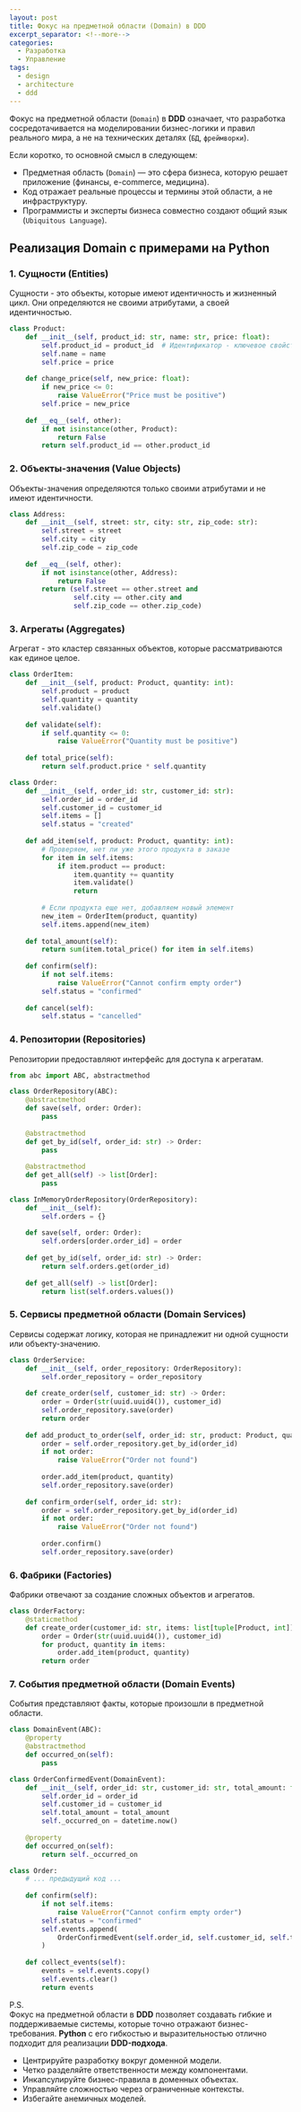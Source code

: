 ```yaml
---
layout: post
title: Фокус на предметной области (Domain) в DDD
excerpt_separator: <!--more-->
categories:
  - Разработка
  - Управление
tags:
  - design
  - architecture
  - ddd
---
```


Фокус на предметной области (`Domain`) в __DDD__ означает, что разработка сосредотачивается на моделировании бизнес-логики и правил реального мира, а не на технических деталях (`БД`, `фреймворки`). 

<!--more-->

Если коротко, то основной смысл в следующем:  
- Предметная область (`Domain`) — это сфера бизнеса, которую решает приложение (финансы, e-commerce, медицина).
- Код отражает реальные процессы и термины этой области, а не инфраструктуру.
- Программисты и эксперты бизнеса совместно создают общий язык (`Ubiquitous Language`).

## Реализация Domain с примерами на Python

### 1. Сущности (Entities)

Сущности - это объекты, которые имеют идентичность и жизненный цикл. Они определяются не своими атрибутами, а своей идентичностью.

```python
class Product:
    def __init__(self, product_id: str, name: str, price: float):
        self.product_id = product_id  # Идентификатор - ключевое свойство сущности
        self.name = name
        self.price = price
    
    def change_price(self, new_price: float):
        if new_price <= 0:
            raise ValueError("Price must be positive")
        self.price = new_price
    
    def __eq__(self, other):
        if not isinstance(other, Product):
            return False
        return self.product_id == other.product_id
```

### 2. Объекты-значения (Value Objects)

Объекты-значения определяются только своими атрибутами и не имеют идентичности.

```python
class Address:
    def __init__(self, street: str, city: str, zip_code: str):
        self.street = street
        self.city = city
        self.zip_code = zip_code
    
    def __eq__(self, other):
        if not isinstance(other, Address):
            return False
        return (self.street == other.street and 
                self.city == other.city and 
                self.zip_code == other.zip_code)
```

### 3. Агрегаты (Aggregates)

Агрегат - это кластер связанных объектов, которые рассматриваются как единое целое.

```python
class OrderItem:
    def __init__(self, product: Product, quantity: int):
        self.product = product
        self.quantity = quantity
        self.validate()
    
    def validate(self):
        if self.quantity <= 0:
            raise ValueError("Quantity must be positive")
    
    def total_price(self):
        return self.product.price * self.quantity

class Order:
    def __init__(self, order_id: str, customer_id: str):
        self.order_id = order_id
        self.customer_id = customer_id
        self.items = []
        self.status = "created"
    
    def add_item(self, product: Product, quantity: int):
        # Проверяем, нет ли уже этого продукта в заказе
        for item in self.items:
            if item.product == product:
                item.quantity += quantity
                item.validate()
                return
        
        # Если продукта еще нет, добавляем новый элемент
        new_item = OrderItem(product, quantity)
        self.items.append(new_item)
    
    def total_amount(self):
        return sum(item.total_price() for item in self.items)
    
    def confirm(self):
        if not self.items:
            raise ValueError("Cannot confirm empty order")
        self.status = "confirmed"
    
    def cancel(self):
        self.status = "cancelled"
```

### 4. Репозитории (Repositories)

Репозитории предоставляют интерфейс для доступа к агрегатам.

```python
from abc import ABC, abstractmethod

class OrderRepository(ABC):
    @abstractmethod
    def save(self, order: Order):
        pass
    
    @abstractmethod
    def get_by_id(self, order_id: str) -> Order:
        pass
    
    @abstractmethod
    def get_all(self) -> list[Order]:
        pass

class InMemoryOrderRepository(OrderRepository):
    def __init__(self):
        self.orders = {}
    
    def save(self, order: Order):
        self.orders[order.order_id] = order
    
    def get_by_id(self, order_id: str) -> Order:
        return self.orders.get(order_id)
    
    def get_all(self) -> list[Order]:
        return list(self.orders.values())
```

### 5. Сервисы предметной области (Domain Services)

Сервисы содержат логику, которая не принадлежит ни одной сущности или объекту-значению.

```python
class OrderService:
    def __init__(self, order_repository: OrderRepository):
        self.order_repository = order_repository
    
    def create_order(self, customer_id: str) -> Order:
        order = Order(str(uuid.uuid4()), customer_id)
        self.order_repository.save(order)
        return order
    
    def add_product_to_order(self, order_id: str, product: Product, quantity: int):
        order = self.order_repository.get_by_id(order_id)
        if not order:
            raise ValueError("Order not found")
        
        order.add_item(product, quantity)
        self.order_repository.save(order)
    
    def confirm_order(self, order_id: str):
        order = self.order_repository.get_by_id(order_id)
        if not order:
            raise ValueError("Order not found")
        
        order.confirm()
        self.order_repository.save(order)
```

### 6. Фабрики (Factories)

Фабрики отвечают за создание сложных объектов и агрегатов.

```python
class OrderFactory:
    @staticmethod
    def create_order(customer_id: str, items: list[tuple[Product, int]]) -> Order:
        order = Order(str(uuid.uuid4()), customer_id)
        for product, quantity in items:
            order.add_item(product, quantity)
        return order
```

### 7. События предметной области (Domain Events)

События представляют факты, которые произошли в предметной области.

```python
class DomainEvent(ABC):
    @property
    @abstractmethod
    def occurred_on(self):
        pass

class OrderConfirmedEvent(DomainEvent):
    def __init__(self, order_id: str, customer_id: str, total_amount: float):
        self.order_id = order_id
        self.customer_id = customer_id
        self.total_amount = total_amount
        self._occurred_on = datetime.now()
    
    @property
    def occurred_on(self):
        return self._occurred_on

class Order:
    # ... предыдущий код ...
    
    def confirm(self):
        if not self.items:
            raise ValueError("Cannot confirm empty order")
        self.status = "confirmed"
        self.events.append(
            OrderConfirmedEvent(self.order_id, self.customer_id, self.total_amount())
        )
    
    def collect_events(self):
        events = self.events.copy()
        self.events.clear()
        return events
```

P.S.  
Фокус на предметной области в __DDD__ позволяет создавать гибкие и поддерживаемые системы, которые точно отражают бизнес-требования. __Python__ с его гибкостью и выразительностью отлично подходит для реализации __DDD-подхода__.

- Центрируйте разработку вокруг доменной модели.
- Четко разделяйте ответственности между компонентами.
- Инкапсулируйте бизнес-правила в доменных объектах.
- Управляйте сложностью через ограниченные контексты.
- Избегайте анемичных моделей.
